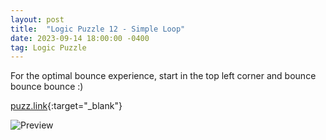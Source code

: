 ```yaml
---
layout: post
title:  "Logic Puzzle 12 - Simple Loop"
date: 2023-09-14 18:00:00 -0400
tag: Logic Puzzle
---
```


For the optimal bounce experience, start in the top left corner and bounce bounce bounce :)

[puzz.link](https://puzz.link/p?simpleloop/17/17/248o0000000008000g00000000000060000000000000o00018028o1i02){:target="_blank"}

![Preview](https://images-ext-1.discordapp.net/external/mSf31hRd3WNANi-Rjo--vZql2RquM5tosxz81DwtLgY/%3Fframe%3D5%26simpleloop%2F17%2F17%2F248o0000000008000g00000000000060000000000000o00018028o1i02/https/puzz.link/pv?width=468&height=468)